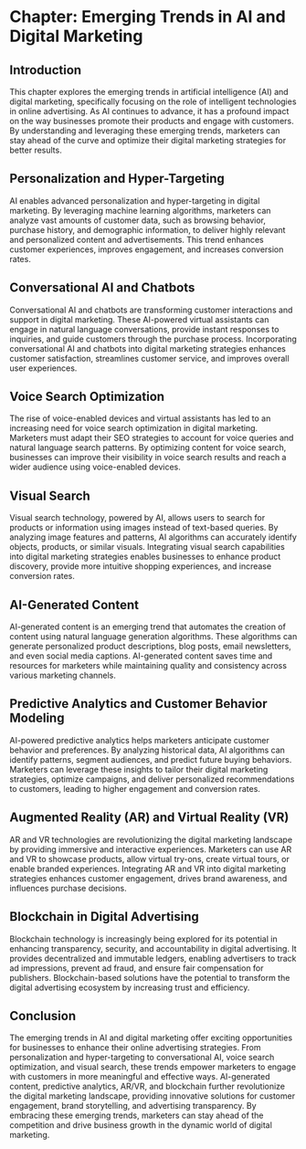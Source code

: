 **Chapter: Emerging Trends in AI and Digital Marketing**
========================================================

Introduction
------------

This chapter explores the emerging trends in artificial intelligence (AI) and digital marketing, specifically focusing on the role of intelligent technologies in online advertising. As AI continues to advance, it has a profound impact on the way businesses promote their products and engage with customers. By understanding and leveraging these emerging trends, marketers can stay ahead of the curve and optimize their digital marketing strategies for better results.

Personalization and Hyper-Targeting
-----------------------------------

AI enables advanced personalization and hyper-targeting in digital marketing. By leveraging machine learning algorithms, marketers can analyze vast amounts of customer data, such as browsing behavior, purchase history, and demographic information, to deliver highly relevant and personalized content and advertisements. This trend enhances customer experiences, improves engagement, and increases conversion rates.

Conversational AI and Chatbots
------------------------------

Conversational AI and chatbots are transforming customer interactions and support in digital marketing. These AI-powered virtual assistants can engage in natural language conversations, provide instant responses to inquiries, and guide customers through the purchase process. Incorporating conversational AI and chatbots into digital marketing strategies enhances customer satisfaction, streamlines customer service, and improves overall user experiences.

Voice Search Optimization
-------------------------

The rise of voice-enabled devices and virtual assistants has led to an increasing need for voice search optimization in digital marketing. Marketers must adapt their SEO strategies to account for voice queries and natural language search patterns. By optimizing content for voice search, businesses can improve their visibility in voice search results and reach a wider audience using voice-enabled devices.

Visual Search
-------------

Visual search technology, powered by AI, allows users to search for products or information using images instead of text-based queries. By analyzing image features and patterns, AI algorithms can accurately identify objects, products, or similar visuals. Integrating visual search capabilities into digital marketing strategies enables businesses to enhance product discovery, provide more intuitive shopping experiences, and increase conversion rates.

AI-Generated Content
--------------------

AI-generated content is an emerging trend that automates the creation of content using natural language generation algorithms. These algorithms can generate personalized product descriptions, blog posts, email newsletters, and even social media captions. AI-generated content saves time and resources for marketers while maintaining quality and consistency across various marketing channels.

Predictive Analytics and Customer Behavior Modeling
---------------------------------------------------

AI-powered predictive analytics helps marketers anticipate customer behavior and preferences. By analyzing historical data, AI algorithms can identify patterns, segment audiences, and predict future buying behaviors. Marketers can leverage these insights to tailor their digital marketing strategies, optimize campaigns, and deliver personalized recommendations to customers, leading to higher engagement and conversion rates.

Augmented Reality (AR) and Virtual Reality (VR)
-----------------------------------------------

AR and VR technologies are revolutionizing the digital marketing landscape by providing immersive and interactive experiences. Marketers can use AR and VR to showcase products, allow virtual try-ons, create virtual tours, or enable branded experiences. Integrating AR and VR into digital marketing strategies enhances customer engagement, drives brand awareness, and influences purchase decisions.

Blockchain in Digital Advertising
---------------------------------

Blockchain technology is increasingly being explored for its potential in enhancing transparency, security, and accountability in digital advertising. It provides decentralized and immutable ledgers, enabling advertisers to track ad impressions, prevent ad fraud, and ensure fair compensation for publishers. Blockchain-based solutions have the potential to transform the digital advertising ecosystem by increasing trust and efficiency.

Conclusion
----------

The emerging trends in AI and digital marketing offer exciting opportunities for businesses to enhance their online advertising strategies. From personalization and hyper-targeting to conversational AI, voice search optimization, and visual search, these trends empower marketers to engage with customers in more meaningful and effective ways. AI-generated content, predictive analytics, AR/VR, and blockchain further revolutionize the digital marketing landscape, providing innovative solutions for customer engagement, brand storytelling, and advertising transparency. By embracing these emerging trends, marketers can stay ahead of the competition and drive business growth in the dynamic world of digital marketing.
